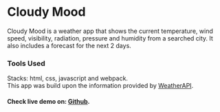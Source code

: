 # Cloudy Mood

Cloudy Mood is a weather app that shows the current temperature, wind speed, visibility, radiation, pressure and humidity from a searched city. It also includes a forecast for the next 2 days.

### Tools Used

Stacks: html, css, javascript and webpack.\
This app was build upon the information provided by [WeatherAPI](https://www.weatherapi.com/).

#### Check live demo on: [Github](https://ayosef16.github.io/weather-app/).
